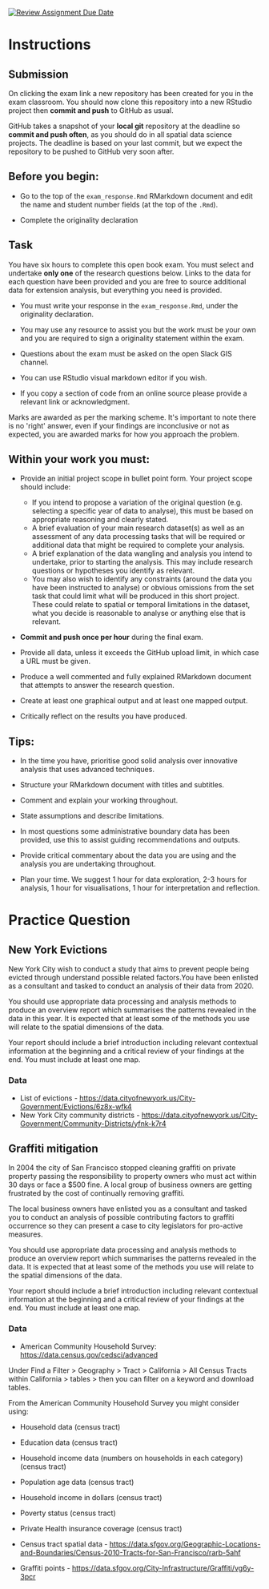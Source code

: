 [![Review Assignment Due Date](https://classroom.github.com/assets/deadline-readme-button-22041afd0340ce965d47ae6ef1cefeee28c7c493a6346c4f15d667ab976d596c.svg)](https://classroom.github.com/a/ox5PQT_0)
# Instructions

## Submission

On clicking the exam link a new repository has been created for you in the exam classroom. You should now clone this repository into a new RStudio project then **commit and push** to GitHub as usual. 

GitHub takes a snapshot of your **local git** repository at the deadline so **commit and push often**, as you should do in all spatial data science projects. The deadline is based on your last commit, but we expect the repository to be pushed to GitHub very soon after. 

## Before you begin: 

* Go to the top of the `exam_response.Rmd` RMarkdown document and edit the name and student number fields (at the top of the `.Rmd`).

* Complete the originality declaration

## Task

You have six hours to complete this open book exam. You must select and undertake **only one** of the research questions below. Links to the data for each question have been provided and you are free to source additional data for extension analysis, but everything you need is provided.

* You must write your response in the `exam_response.Rmd`, under the originality declaration.

* You may use any resource to assist you but the work must be your own and you are required to sign a originality statement within the exam. 

* Questions about the exam must be asked on the open Slack GIS channel. 

* You can use RStudio visual markdown editor if you wish.

* If you copy a section of code from an online source please provide a relevant link or acknowledgment.

Marks are awarded as per the marking scheme. It's important to note there is no 'right' answer, even if your findings are inconclusive or not as expected, you are awarded marks for how you approach the problem.  

## Within your work you must:

* Provide an initial project scope in bullet point form. Your project scope should include:

    * If you intend to propose a variation of the original question (e.g. selecting a specific year of data to analyse), this must be based on appropriate reasoning and clearly stated.
  * A brief evaluation of your main research dataset(s) as well as an assessment of any data processing tasks that will be required or additional data that might be required to complete your analysis.
  * A brief explanation of the data wangling and analysis you intend to undertake, prior to starting the analysis. This may include research questions or hypotheses you identify as relevant. 
  * You may also wish to identify any constraints (around the data you have been instructed to analyse) or obvious omissions from the set task that could limit what will be produced in this short project. These could relate to spatial or temporal limitations in the dataset, what you decide is reasonable to analyse or anything else that is relevant. 

* **Commit and push once per hour** during the final exam.

* Provide all data, unless it exceeds the GitHub upload limit, in which case a URL must be given.

* Produce a well commented and fully explained RMarkdown document that attempts to answer the research question.

* Create at least one graphical output and at least one mapped output.

* Critically reflect on the results you have produced. 

## Tips:

* In the time you have, prioritise good solid analysis over innovative analysis that uses advanced techniques.

* Structure your RMarkdown document with titles and subtitles. 

* Comment and explain your working throughout.

* State assumptions and describe limitations.

* In most questions some administrative boundary data has been provided, use this to assist guiding recommendations and outputs.

* Provide critical commentary about the data you are using and the analysis you are undertaking throughout.

* Plan your time. We suggest 1 hour for data exploration, 2-3 hours for analysis, 1 hour for visualisations, 1 hour for interpretation and reflection. 

# Practice Question

## New York Evictions

New York City wish to conduct a study that aims to prevent people being evicted through understand possible related factors.You have been enlisted as a consultant and tasked to conduct an analysis of their data from 2020.

You should use appropriate data processing and analysis methods to produce an overview report which summarises the patterns revealed in the data in this year. It is expected that at least some of the methods you use will relate to the spatial dimensions of the data.

Your report should include a brief introduction including relevant contextual information at the beginning and a critical review of your findings at the end. You must include at least one map. 

### Data

* List of evictions - https://data.cityofnewyork.us/City-Government/Evictions/6z8x-wfk4
* New York City community districts - https://data.cityofnewyork.us/City-Government/Community-Districts/yfnk-k7r4

## Graffiti mitigation 

In 2004 the city of San Francisco stopped cleaning graffiti on private property passing the responsibility to property owners who must act within 30 days or face a $500 fine. A local group of business owners are getting frustrated by the cost of continually removing graffiti. 

The local business owners have enlisted you as a consultant and tasked you to conduct an analysis of possible contributing factors to graffiti occurrence so they can present a case to city legislators for pro-active measures. 

You should use appropriate data processing and analysis methods to produce an overview report which summarises the patterns revealed in the data. It is expected that at least some of the methods you use will relate to the spatial dimensions of the data.

Your report should include a brief introduction including relevant contextual information at the beginning and a critical review of your findings at the end. You must include at least one map.

### Data

* American Community Household Survey: https://data.census.gov/cedsci/advanced

Under Find a Filter > Geography > Tract > California > All Census Tracts within California > tables > then you can filter on a keyword and download tables.

From the American Community Household Survey you might consider using:
  * Household data (census tract)
  * Education data (census tract)
  * Household income data (numbers on households in each category) (census tract)
  * Population age data (census tract)
  * Household income in dollars (census tract)
  * Poverty status (census tract)
  * Private Health insurance coverage (census tract)
  
* Census tract spatial data - https://data.sfgov.org/Geographic-Locations-and-Boundaries/Census-2010-Tracts-for-San-Francisco/rarb-5ahf
* Graffiti points - https://data.sfgov.org/City-Infrastructure/Graffiti/vg6y-3pcr 
